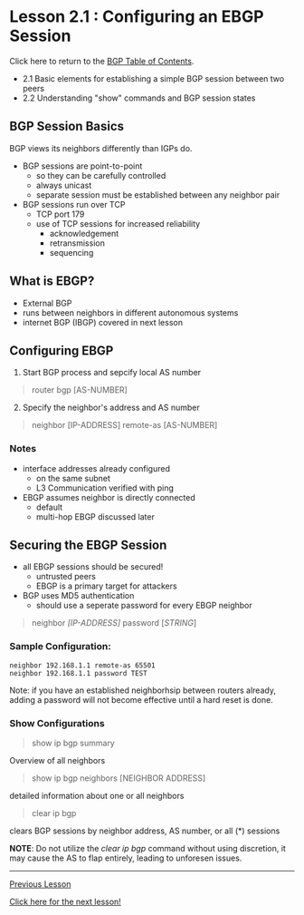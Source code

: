 # Lesson 2.1 : Configuring an EBGP Session

Click here to return to the [BGP Table of Contents](../README.md).

* 2.1 Basic elements for establishing a simple BGP session between two peers
* 2.2 Understanding "show" commands and BGP session states

## BGP Session Basics

BGP views its neighbors differently than IGPs do.   

* BGP sessions are point-to-point
    + so they can be carefully controlled
    + always unicast
    + separate session must be established between any neighbor pair
* BGP sessions run over TCP
    + TCP port 179
    + use of TCP sessions for increased reliability
        - acknowledgement
        - retransmission
        - sequencing

## What is EBGP?

* External BGP
* runs between neighbors in different autonomous systems
* internet BGP (IBGP) covered in next lesson

## Configuring EBGP

1. Start BGP process and sepcify local AS number

> router bgp [AS-NUMBER]

2. Specify the neighbor's address and AS number

> neighbor [IP-ADDRESS] remote-as [AS-NUMBER]

### Notes

* interface addresses already configured
    + on the same subnet
    + L3 Communication verified with ping
* EBGP assumes neighbor is directly connected
    + default
    + multi-hop EBGP discussed later

## Securing the EBGP Session

* all EBGP sessions should be secured!
    + untrusted peers
    + EBGP is a primary target for attackers
* BGP uses MD5 authentication
    + should use a seperate password for every EBGP neighbor

> neighbor _[IP-ADDRESS]_ password [_STRING_]

### Sample Configuration:

```
neighbor 192.168.1.1 remote-as 65501
neighbor 192.168.1.1 password TEST
```

Note: if you have an established neighborhsip between routers already, adding a password will not become effective until a hard reset is done.

### Show Configurations

> show ip bgp summary

Overview of all neighbors

> show ip bgp neighbors [NEIGHBOR ADDRESS]

detailed information about one or all neighbors

> clear ip bgp

clears BGP sessions by neighbor address, AS number, or all (*) sessions

__NOTE__: Do not utilize the _clear ip bgp_ command without using discretion, it may cause the AS to flap entirely, leading to unforesen issues.

---

[Previous Lesson](./1.2.md)

[Click here for the next lesson!](./2.2.md)
